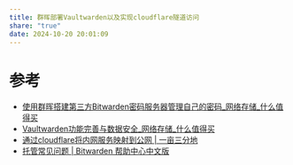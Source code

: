 ```yaml
---
title: 群晖部署Vaultwarden以及实现cloudflare隧道访问
share: "true"
date: 2024-10-20 20:01:09
---
```

# 参考
* [使用群晖搭建第三方Bitwarden密码服务器管理自己的密码\_网络存储\_什么值得买](https://post.smzdm.com/p/aeqm2m9m/)
* [Vaultwarden功能完善与数据安全\_网络存储\_什么值得买](https://post.smzdm.com/p/am3w69q4/)
* [通过cloudflare将内网服务映射到公网 | 一亩三分地](https://blog.wuweizhao.com/posts/%E9%80%9A%E8%BF%87cloudflare%E5%B0%86%E5%86%85%E7%BD%91%E6%9C%8D%E5%8A%A1%E6%98%A0%E5%B0%84%E5%88%B0%E5%85%AC%E7%BD%91/)
* [托管常见问题 | Bitwarden 帮助中心中文版](https://help.ppgg.in/self-hosting/hosting-faqs#q-what-platforms-can-i-host-on)
